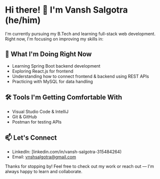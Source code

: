 # Hi there! 👋 I'm Vansh Salgotra (he/him)

I'm currently pursuing my B.Tech and learning full-stack web development.  
Right now, I'm focusing on improving my skills in:


## 🚀 What I'm Doing Right Now

- Learning Spring Boot backend development
- Exploring React.js for frontend
- Understanding how to connect frontend & backend using REST APIs
- Practicing with MySQL for data handling


## 🛠 Tools I'm Getting Comfortable With

- Visual Studio Code & IntelliJ
- Git & GitHub
- Postman for testing APIs


## 📫 Let's Connect

- LinkedIn: [linkedin.com/in/vansh-salgotra-315484264)
- Email: vnshsalgotra@gmail.com

Thanks for stopping by! Feel free to check out my work or reach out — I'm always happy to learn and collaborate.

